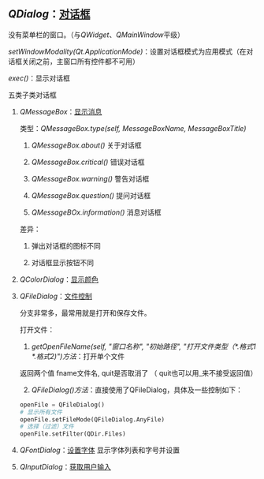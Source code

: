 ## *QDialog*：[对话框](../00-QDialogDemo.py)

没有菜单栏的窗口。（与*QWidget*、*QMainWindow*平级）

*setWindowModality(Qt.ApplicationMode)*：设置对话框模式为应用模式（在对话框关闭之前，主窗口所有控件都不可用）

*exec()*：显示对话框

五类子类对话框

1. *QMessageBox*：[显示消息](../01-QMessageBoxDemo.py)


    类型：*QMessageBox.type(self, MessageBoxName, MessageBoxTitle)*

    1. *QMessageBox.about()* 关于对话框

    2. *QMessageBox.critical()* 错误对话框

    3. *QMessageBox.warning()* 警告对话框

    4. *QMessageBox.question()* 提问对话框

    5. *QMessageBOx.information()* 消息对话框

    差异：

    1. 弹出对话框的图标不同

    2. 对话框显示按钮不同

2. *QColorDialog*：[显示颜色](../05-QColorDialogDemo.py)

3. *QFileDialog*：[文件控制](../06-QFileDialogDemo.py)

    分支非常多，最常用就是打开和保存文件。

    打开文件：

    1. *getOpenFileName(self, "窗口名称", "初始路径", "打开文件类型（\*.格式1 \*.格式2)")方法*：打开单个文件

    返回两个值 fname文件名, quit是否取消了 （ quit也可以用_来不接受返回值）

    2. *QFileDialog()方法*：直接使用了QFileDialog，具体及一些控制如下：

    ```python
    openFile = QFileDialog()
    # 显示所有文件
    openFile.setFileMode(QFileDialog.AnyFile)
    # 选择（过滤）文件
    openFile.setFilter(QDir.Files)
    ```

4. *QFontDialog*：[设置字体](../04-QFontDialogDemo.py) 显示字体列表和字号并设置

5. *QInputDialog*：[获取用户输入](../02-QInputDialogDemo.py)
